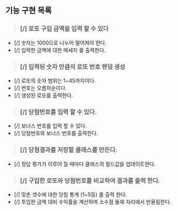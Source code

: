 ## 기능 구현 목록

> ### [/] 로또 구입 금액을 입력 할 수 있다

- [/] 숫자는 1000으로 나누어 떨어져야 한다.
- [/] 입력한 금액에 대한 메세지 를 출력한다.

> ### [/] 입력된 숫자 만큼의 로또 번호 랜덤 생성

- [/] 로또의 숫자 범위는 1~45까지이다.
- [/] 번호는 오름차순이다.
- [/] 생성된 로또를 출력한다.

> ### [/] 당첨번호를 입력 할 수 있다.

- [/] 보너스 번호를 입력 할 수 있다.
- [/] 당첨번호와 보너스 번호를 출력한다.

> ### [/] 당첨결과를 저장할 클래스를 만든다.

- [/] 정답 평가가 이루어 질 때마다 클래스의 필드값을 업데이트한다.

> ### [/] 구입한 로또와 당첨번호를 비교하여 결과를 출력 한다.

- [/] 맞춘 갯수에 대한 당첨 통계 (1~5등) 를 출력 한다.
- [/] 투입한 금액 대비 수익률을 계산하여 소수점 둘재 자리에서 반올림한다.
